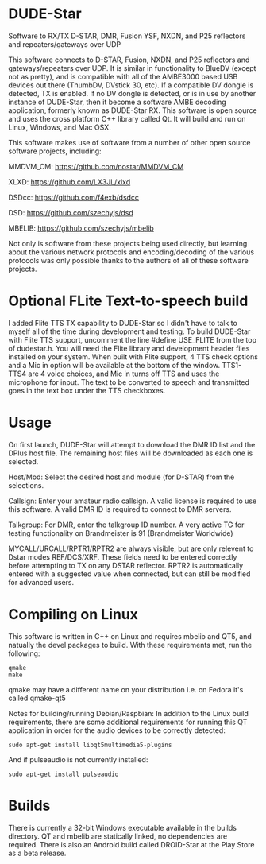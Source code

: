 # DUDE-Star
Software to RX/TX D-STAR, DMR, Fusion YSF, NXDN, and P25 reflectors and repeaters/gateways over UDP

This software connects to D-STAR, Fusion, NXDN, and P25 reflectors and gateways/repeaters over UDP.  It is similar in functionality to BlueDV (except not as pretty), and is compatible with all of the AMBE3000 based USB devices out there (ThumbDV, DVstick 30, etc). If a compatible DV dongle is detected, TX is enabled.  If no DV dongle is detected, or is in use by another instance of DUDE-Star, then it become a software AMBE decoding application, formerly known as DUDE-Star RX. This software is open source and uses the cross platform C++ library called Qt.  It will build and run on Linux, Windows, and Mac OSX.

This software makes use of software from a number of other open source software projects, including:

MMDVM_CM: https://github.com/nostar/MMDVM_CM

XLXD: https://github.com/LX3JL/xlxd

DSDcc: https://github.com/f4exb/dsdcc

DSD: https://github.com/szechyjs/dsd

MBELIB: https://github.com/szechyjs/mbelib

Not only is software from these projects being used directly, but learning about the various network protocols and encoding/decoding of the various protocols was only possible thanks to the authors of all of these software projects.

# Optional FLite Text-to-speech build
I added Flite TTS TX capability to DUDE-Star so I didn't have to talk to myself all of the time during development and testing.  To build DUDE-Star with Flite TTS support, uncomment the line #define USE_FLITE from the top of dudestar.h. You will need the Flite library and development header files installed on your system.  When built with Flite support, 4 TTS check options and a Mic in option will be available at the bottom of the window.  TTS1-TTS4 are 4 voice choices, and Mic in turns off TTS and uses the microphone for input.  The text to be converted to speech and transmitted goes in the text box under the TTS checkboxes.

# Usage
On first launch, DUDE-Star will attempt to download the DMR ID list and the DPlus host file.  The remaining host files will be downloaded as each one is selected.

Host/Mod: Select the desired host and module (for D-STAR) from the selections.

Callsign:  Enter your amateur radio callsign.  A valid license is required to use this software.  A valid DMR ID is required to connect to DMR servers.

Talkgroup:  For DMR, enter the talkgroup ID number.  A very active TG for testing functionality on Brandmeister is 91 (Brandmeister Worldwide)

MYCALL/URCALL/RPTR1/RPTR2 are always visible, but are only relevent to Dstar modes REF/DCS/XRF.  These fields need to be entered correctly before attempting to TX on any DSTAR reflector.  RPTR2 is automatically entered with a suggested value when connected, but can still be modified for advanced users.

# Compiling on Linux
This software is written in C++ on Linux and requires mbelib and QT5, and natually the devel packages to build.  With these requirements met, run the following:
```
qmake
make
```
qmake may have a different name on your distribution i.e. on Fedora it's called qmake-qt5

Notes for building/running Debian/Raspbian:  In addition to the Linux build requirements, there are some additional requirements for running this QT application in order for the audio devices to be correctly detected:
```
sudo apt-get install libqt5multimedia5-plugins
```
And if pulseaudio is not currently installed:
```
sudo apt-get install pulseaudio
```

# Builds
There is currently a 32-bit Windows executable available in the builds directory.  QT and mbelib are statically linked, no dependencies are required.
There is also an Android build called DROID-Star at the Play Store as a beta release.

